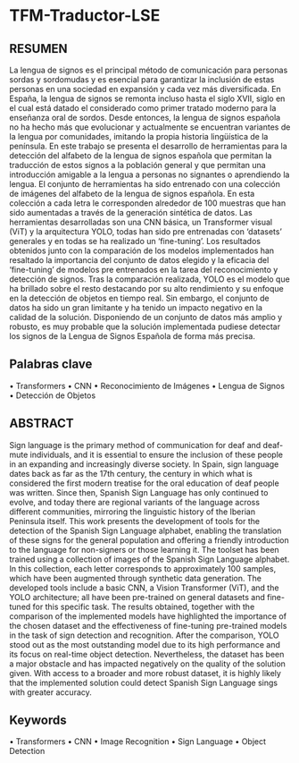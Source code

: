 # TFM-Traductor-LSE
## RESUMEN
La lengua de signos es el principal método de comunicación para personas sordas y sordomudas y es esencial para garantizar la inclusión de estas personas en una sociedad en expansión y cada vez más diversificada. En España, la lengua de signos se remonta incluso hasta el siglo XVII, siglo en el cual está datado el considerado como primer tratado moderno para la enseñanza oral de sordos. Desde entonces, la lengua de signos española no ha hecho más que evolucionar y actualmente se encuentran variantes de la lengua por comunidades, imitando la propia historia lingüística de la península. 
En este trabajo se presenta el desarrollo de herramientas para la detección del alfabeto de la lengua de signos española que permitan la traducción de estos signos a la población general y que permitan una introducción amigable a la lengua a personas no signantes o aprendiendo la lengua.
El conjunto de herramientas ha sido entrenado con una colección de imágenes del alfabeto de la lengua de signos española. En esta colección a cada letra le corresponden alrededor de 100 muestras que han sido aumentadas a través de la generación sintética de datos. Las herramientas desarrolladas son una CNN básica, un Transformer visual (ViT) y la arquitectura YOLO, todas han sido pre entrenadas con ‘datasets’ generales y en todas se ha realizado un ‘fine-tuning’.
Los resultados obtenidos junto con la comparación de los modelos implementados han resaltado la importancia del conjunto de datos elegido y la eficacia del ‘fine-tuning’ de modelos pre entrenados en la tarea del reconocimiento y detección de signos. Tras la comparación realizada, YOLO es el modelo que ha brillado sobre el resto destacando por su alto rendimiento y su enfoque en la detección de objetos en tiempo real. Sin embargo, el conjunto de datos ha sido un gran limitante y ha tenido un impacto negativo en la calidad de la solución. Disponiendo de un conjunto de datos más amplio y robusto, es muy probable que la solución implementada pudiese detectar los signos de la Lengua de Signos Española de forma más precisa.

## Palabras clave
•	Transformers
•	CNN
•	Reconocimiento de Imágenes
•	Lengua de Signos 
•	Detección de Objetos

## ABSTRACT
Sign language is the primary method of communication for deaf and deaf-mute individuals, and it is essential to ensure the inclusion of these people in an expanding and increasingly diverse society. In Spain, sign language dates back as far as the 17th century, the century in which what is considered the first modern treatise for the oral education of deaf people was written. Since then, Spanish Sign Language has only continued to evolve, and today there are regional variants of the language across different communities, mirroring the linguistic history of the Iberian Peninsula itself.
This work presents the development of tools for the detection of the Spanish Sign Language alphabet, enabling the translation of these signs for the general population and offering a friendly introduction to the language for non-signers or those learning it.
The toolset has been trained using a collection of images of the Spanish Sign Language alphabet. In this collection, each letter corresponds to approximately 100 samples, which have been augmented through synthetic data generation. The developed tools include a basic CNN, a Vision Transformer (ViT), and the YOLO architecture; all have been pre-trained on general datasets and fine-tuned for this specific task.
The results obtained, together with the comparison of the implemented models have highlighted the importance of the chosen dataset and the effectiveness of fine-tuning pre-trained models in the task of sign detection and recognition. After the comparison, YOLO stood out as the most outstanding model due to its high performance and its focus on real-time object detection. Nevertheless, the dataset has been a major obstacle and has impacted negatively on the quality of the solution given. With access to a broader and more robust dataset, it is highly likely that the implemented solution could detect Spanish Sign Language sings with greater accuracy.

## Keywords
•	Transformers
•	CNN
•	Image Recognition
•	Sign Language
•	Object Detection
